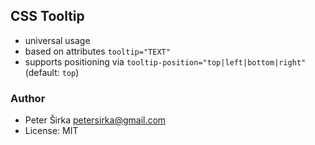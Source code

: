## CSS Tooltip

- universal usage
- based on attributes `tooltip="TEXT"`
- supports positioning via `tooltip-position="top|left|bottom|right"` (default: `top`)

### Author

- Peter Širka <petersirka@gmail.com>
- License: MIT